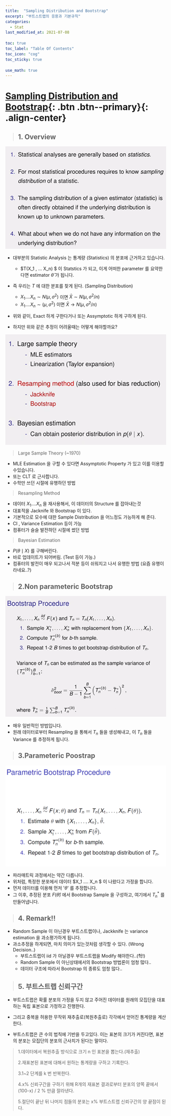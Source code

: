 ```yaml
---
title:  "Sampling Distribution and Bootstrap"
excerpt: "부트스트랩의 응용과 기본규칙"
categories:
  - Stat
last_modified_at: 2021-07-08

toc: true
toc_label: "Table Of Contents"
toc_icon: "cog"
toc_sticky: true

use_math: true
---
```


# [Sampling Distribution and Bootstrap](#link){: .btn .btn--primary}{: .align-center}

> ## 1. Overview

![png](/assets/images/Stat/14_1.png)

- 대부분의 Statistic Analysis 는 통계량 (Statistics) 의 분포에 근거하고 있습니다.
  - $T(X_1 , ... X_n) $ 이 Statstics 가 되고, 이게 어떠한 parameter 를 요약한다면 estimator $\hat{\theta}$  가 됩니다.
- 즉 우리는 $T$ 에 대한 분포를 찾게 된다. (Sampling Distribution)
  - $X_1 .... X_n \sim N(\mu, \sigma^2)$ 이면 $\bar{X}\sim N(\mu, \sigma^2 / n)$ 
  - $X_1 .... X_n \sim (\mu, \sigma^2)$ 이면 $\bar{X} \to N(\mu, \sigma^2 / n)$ 

- 위와 같이, Exact 하게 구한다거나 또는 Assymptotic 하게 구하게 된다. 
- 하지만 위와 같은 추정이 어려울때는 어떻게 해야할까요? 

![png](/assets/images/Stat/14_2.png)

> Large Sample Theory (~1970)

- MLE Estimation 을 구할 수 있다면 Assymptotic Property 가 있고 이를 이용할 수있습니다. 
- 또는 CLT 로 근사합니다. 
- 수학만 쓰던 시절에 유행하던 방법

> Resampling Method 

- 데이터 $X_1....X_n$ 을 재사용해서, 이 데이터의 Structure 를 잡아내는것 
- 대표적을 Jacknife 와 Bootstrap 이 있다. 
- 기본적으로 모수에 대한 Sample Distribution 을 어느정도 가능하게 해 준다. 
- CI , Variance Estimation 등이 가능
- 컴퓨터가 슬슬 발전하던 시절에 썼던 방법

> Bayesian Estimation

- $P(\theta \mid X)$ 를 구해버린다. 
- 바로 업데이트가 되어버림. (Test 등이 가능.) 
- 컴퓨터의 발전이 매우 되고나서 적분 등이 쉬워지고 나서 유행한 방법 (요즘 유행이라네요..?)

> ## 2.Non parameteric Bootstrap

![png](/assets/images/Stat/14_3.png)

- 매우 일반적인 방법입니다. 
- 원래 데이터로부터 Resampling 을 통해서 $T_n$ 들을 생성해내고, 이 $T_n$ 들을 Variance 를 추정하게 됩니다. 

> ## 3.Parameteric Poostrap

![png](/assets/images/Stat/14_4.png)

- 파라매트릭 과정에서는 약간 다릅니다.
- 위처럼, 특정한 분포에서  데이터 $X_1 .... X_n $ 이 나왔다고 가정을 합니다.
- 먼저 데이터를 이용해 먼저 '$\theta$' 를 추정합니다. 
- 그 이후, 추정된 분포 $F(\hat \theta)$ 에서 Bootstrap Sample 을 구성하고, 여기에서 $T_n^*$ 를 만들어냅니다. 

> ## 4. Remark!!

- Random Sample 이 아닌경우 부트스트랩이나, Jackknife 는 variance estimation 을 과소평가하게 됩니다. 
- 과소추정을 하게되면, 마치 의미가 있는것처럼 생각할 수 있다. (Wrong Decision..) 
  - 부트스트랩이 iid 가 아닐경우 부트스트랩을 Modify 해야한다..(헉!)
  - Random Sample 이 아닌상태에서의 Bootstrap 방법론이 엄청 많다.. 
  - 데이터 구조에 따라서 Bootstrap 의 종류도 엄청 많다.. 

> ## 5. 부트스트랩 신뢰구간

- 부트스트랩은 확률 분포의 가정을 두지 않고 주어진 데이터를 원래의 모집단을 대표하는 독립 표본으로 가정하고 진행한다. 
- 그리고 중복을 허용한 무작위 재추출로(복원추출로) 각각에서 얻어진 통계량을 계산한다.

- 부트스트랩은 큰 수의 법칙에 기반을 두고있다. 이는 표본의 크기가 커진다면, 표본의 분포는 모집단의 분포의 근사치가 된다는 말이다. 

> 1.데이터에서 복원추출 방식으로 크기 n 인 표본을 뽑는다.(재추출)
>
> 2.재표본된 표본에 대해서 원하는 통계량을 구하고 기록한다.
>
> 3.1~2 단계를 k 번 반복한다.
>
> 4.x% 신뢰구간을 구하기 위해 R개의 재표본 결과로부터 분포의 양쪽 끝에서 (100-x) / 2 % 만큼 잘라낸다.
>
> 5.절단이 끝난 뒤 나머지 점들의 분포는 x% 부트스트랩 신뢰구간의 양 끝점이 된다.
